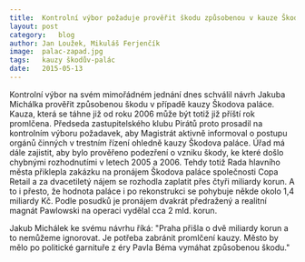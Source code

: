 ```yaml
---
title:	Kontrolní výbor požaduje prověřit škodu způsobenou v kauze Škodův palác
layout:	post
category:	blog
author:	Jan Loužek, Mikuláš Ferjenčík
image:	palac-zapad.jpg
tags:	kauzy škodův-palác
date:	2015-05-13
---
```


Kontrolní výbor na svém mimořádném jednání dnes schválil návrh Jakuba Michálka prověřit způsobenou škodu v případě kauzy Škodova paláce. Kauza, která se táhne již od roku 2006 může být totiž již příští rok promlčena. Předseda zastupitelského klubu Pirátů proto prosadil na kontrolním výboru požadavek, aby Magistrát aktivně informoval o postupu orgánů činných v trestním řízení ohledně kauzy Škodova paláce. Úřad má dále zajistit, aby bylo prověřeno podezření o vzniku škody, ke které došlo chybnými rozhodnutími v letech 2005 a 2006. Tehdy totiž Rada hlavního města přiklepla zakázku na pronájem Škodova paláce společnosti Copa Retail a za dvacetiletý nájem se rozhodla zaplatit přes čtyři miliardy korun. A to i přesto, že hodnota paláce i po rekonstrukci se pohybuje někde okolo 1,4 miliardy Kč. Podle posudků je pronájem dvakrát předražený a realitní magnát Pawlowski na operaci vydělal cca 2 mld. korun.

Jakub Michálek ke svému návrhu říká: "Praha přišla o dvě miliardy korun a to nemůžeme ignorovat. Je potřeba zabránit promlčení kauzy. Město by mělo po politické garnituře z éry Pavla Béma vymáhat způsobenou škodu."




